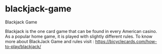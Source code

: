 # blackjack-game
Blackjack Game 

Blackjack is the one card game that can be found in every American casino. As a popular home game, it is played with slightly different rules. To know more about BlackJack Game and rules visit : https://bicyclecards.com/how-to-play/blackjack/
